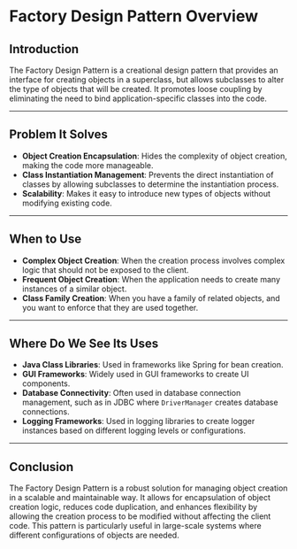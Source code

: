 # Factory Design Pattern Overview

## Introduction
The Factory Design Pattern is a creational design pattern that provides an interface for creating objects in a superclass, but allows subclasses to alter the type of objects that will be created. It promotes loose coupling by eliminating the need to bind application-specific classes into the code.

---

## Problem It Solves
- **Object Creation Encapsulation**: Hides the complexity of object creation, making the code more manageable.
- **Class Instantiation Management**: Prevents the direct instantiation of classes by allowing subclasses to determine the instantiation process.
- **Scalability**: Makes it easy to introduce new types of objects without modifying existing code.

---

## When to Use
- **Complex Object Creation**: When the creation process involves complex logic that should not be exposed to the client.
- **Frequent Object Creation**: When the application needs to create many instances of a similar object.
- **Class Family Creation**: When you have a family of related objects, and you want to enforce that they are used together.

---

## Where Do We See Its Uses
- **Java Class Libraries**: Used in frameworks like Spring for bean creation.
- **GUI Frameworks**: Widely used in GUI frameworks to create UI components.
- **Database Connectivity**: Often used in database connection management, such as in JDBC where `DriverManager` creates database connections.
- **Logging Frameworks**: Used in logging libraries to create logger instances based on different logging levels or configurations.

---

## Conclusion
The Factory Design Pattern is a robust solution for managing object creation in a scalable and maintainable way. It allows for encapsulation of object creation logic, reduces code duplication, and enhances flexibility by allowing the creation process to be modified without affecting the client code. This pattern is particularly useful in large-scale systems where different configurations of objects are needed.
